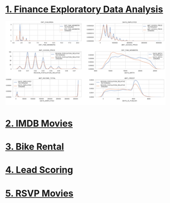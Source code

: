 # [1. Finance Exploratory Data Analysis](https://github.com/anks1312/Ankur_Portfolio/tree/main/Finance_EDA)
![](/Images/EDA_Univariate.png)
# [2. IMDB Movies](https://github.com/anks1312/Ankur_Portfolio/tree/main/IMDB_Movies)
# [3. Bike Rental](https://github.com/anks1312/Ankur_Portfolio/tree/main/Bike_Rental_Linear_Regression)
# [4. Lead Scoring](https://github.com/anks1312/Ankur_Portfolio/tree/main/Lead_Scoring)
# [5. RSVP Movies](https://github.com/anks1312/Ankur_Portfolio/tree/main/RSVP_Movies_SQL)
